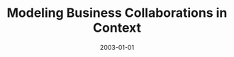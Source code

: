 ---
abstract: ''
authors:
- Birgit Hofreiter
- Christian Huemer
date: '2003-01-01'
featured: false
links:
- name: Publik
  url: https://publik.tuwien.ac.at/showentry.php?ID=203826&lang=2
publication_types:
- '1'
publishDate: '2003-01-01'
specifics: null
title: Modeling Business Collaborations in Context
url_pdf: ''
---